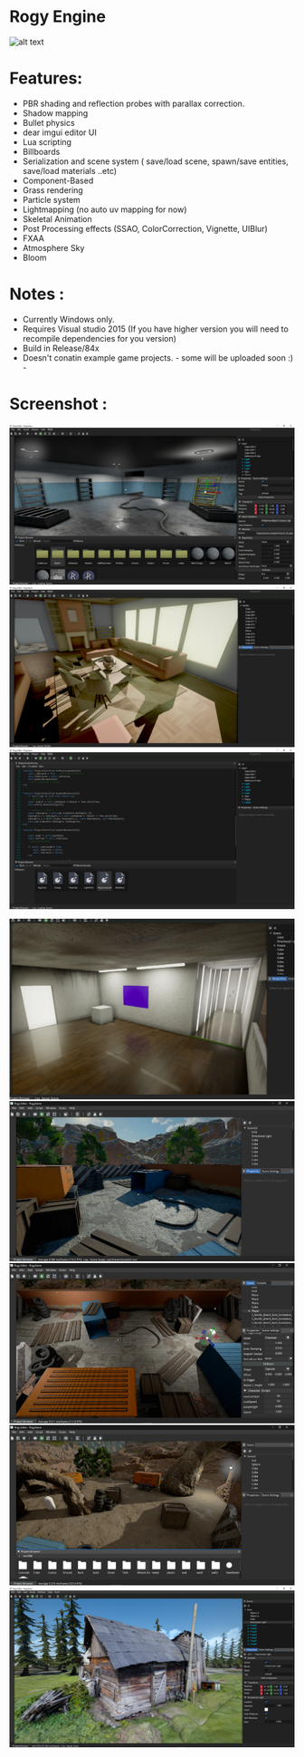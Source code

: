 # Rogy Engine

![alt text](https://github.com/RogyDev/Rogy-Engine-/blob/main/Rogy/core/BG.png?raw=true)
# Features:
- PBR shading and reflection probes with parallax correction.
- Shadow mapping
- Bullet physics
- dear imgui editor UI
- Lua scripting
- Billboards
- Serialization and scene system ( save/load scene, spawn/save entities, save/load materials  ..etc)
- Component-Based
- Grass rendering
- Particle system
- Lightmapping (no auto uv mapping for now)
- Skeletal Animation
- Post Processing effects (SSAO, ColorCorrection, Vignette, UIBlur)
- FXAA
- Atmosphere Sky
- Bloom

# Notes : 
- Currently Windows only.
- Requires Visual studio 2015 (If you have higher version you will need to recompile dependencies for you version)
- Build in Release/84x 
- Doesn't conatin example game projects. - some will be uploaded soon :) -

# Screenshot : 
![alt text](https://github.com/RogyDev/Rogy-Engine-/blob/main/Rogy/Screenshot/BG6.png?raw=true)
![alt text](https://github.com/RogyDev/Rogy-Engine-/blob/main/Rogy/Screenshot/BG9.png?raw=true)
![alt text](https://github.com/RogyDev/Rogy-Engine-/blob/main/Rogy/Screenshot/BG7.png?raw=true)

![alt text](https://github.com/RogyDev/Rogy-Engine-/blob/main/Rogy/Screenshot/rprobes.png?raw=true)
![alt text](https://github.com/RogyDev/Rogy-Engine-/blob/main/Rogy/Screenshot/BG3.png?raw=true)
![alt text](https://github.com/RogyDev/Rogy-Engine-/blob/main/Rogy/Screenshot/BG5.png?raw=true)
![alt text](https://github.com/RogyDev/Rogy-Engine-/blob/main/Rogy/Screenshot/BG4.png?raw=true)
![alt text](https://github.com/RogyDev/Rogy-Engine-/blob/main/Rogy/Screenshot/photo.png?raw=true)


